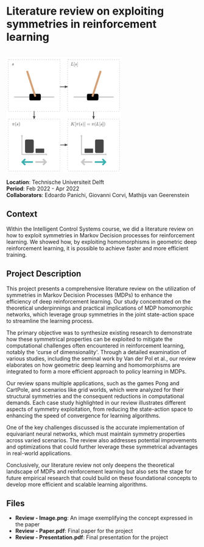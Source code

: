 # Literature review on exploiting symmetries in reinforcement learning

<br>
<img src="./Review%20-%20Image.png" width="300">
<br>

**Location**: Technische Universiteit Delft  
**Period**: Feb 2022 - Apr 2022  
**Collaborators**: Edoardo Panichi, Giovanni Corvi, Mathijs van Geerenstein

## Context
Within the Intelligent Control Systems course, we did a literature review on how to exploit symmetries in Markov Decision processes for reinforcement learning. We showed how, by exploiting homomorphisms in geometric deep reinforcement learning, it is possible to achieve faster and more efficient training.

## Project Description
This project presents a comprehensive literature review on the utilization of symmetries in Markov Decision Processes (MDPs) to enhance the efficiency of deep reinforcement learning. Our study concentrated on the theoretical underpinnings and practical implications of MDP homomorphic networks, which leverage group symmetries in the joint state-action space to streamline the learning process.

The primary objective was to synthesize existing research to demonstrate how these symmetrical properties can be exploited to mitigate the computational challenges often encountered in reinforcement learning, notably the 'curse of dimensionality'. Through a detailed examination of various studies, including the seminal work by Van der Pol et al., our review elaborates on how geometric deep learning and homomorphisms are integrated to form a more efficient approach to policy learning in MDPs.

Our review spans multiple applications, such as the games Pong and CartPole, and scenarios like grid worlds, which were analyzed for their structural symmetries and the consequent reductions in computational demands. Each case study highlighted in our review illustrates different aspects of symmetry exploitation, from reducing the state-action space to enhancing the speed of convergence for learning algorithms.

One of the key challenges discussed is the accurate implementation of equivariant neural networks, which must maintain symmetry properties across varied scenarios. The review also addresses potential improvements and optimizations that could further leverage these symmetrical advantages in real-world applications.

Conclusively, our literature review not only deepens the theoretical landscape of MDPs and reinforcement learning but also sets the stage for future empirical research that could build on these foundational concepts to develop more efficient and scalable learning algorithms.

## Files
- **Review - Image.png**: An image exemplifying the concept expressed in the paper
- **Review - Paper.pdf**: Final paper for the project
- **Review - Presentation.pdf**: Final presentation for the project
